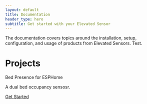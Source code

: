 ```yaml
---
layout: default
title: Documentation
header_type: hero
subtitle: Get started with your Elevated Sensor
---
```

<!-- # header_type: hero   # hero, splash, none, post, base -->

The documentation covers topics around the installation, setup, configuration, and usage of products from Elevated Sensors. Test.

# Projects
<div class="row">
    <div class="col-lg-6">
        <div class="card text-center border-primary mb-3" style="max-width: 20rem;">
            <div class="card-header">Bed Presence for ESPHome</div>
            <div class="card-body">
                <span class="fa-solid fa-bed-pulse fa-5x"></span>
                <p class="card-text">A dual bed occupancy sensosr.</p>
                <a href="{% link bed-presence-mk1/index.md%}" class="btn btn-outline-warning stretched-link">Get Started</a>
            </div>
        </div>
    </div>
</div>

